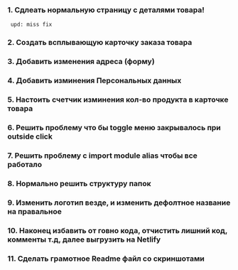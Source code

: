 ### 1. Сдлеать нормальную страницу с деталями товара!

     upd: miss fix

### 2. Создать всплывающую карточку заказа товара

### 3. Добавить изменения адреса (форму)

### 4. Добавить изминения Персональных данных

### 5. Настоить счетчик изминения кол-во продукта в карточке товара

### 6. Решить проблему что бы toggle меню закрывалось при outside click

### 7. Решить проблему с import module alias чтобы все работало

### 8. Нормально решить структуру папок

### 9. Изменить логотип везде, и изменить дефолтное название на правальное

### 10. Наконец избавить от говно кода, отчистить лишний код, комменты т.д, далее выгрузить на Netlify

### 11. Сделать грамотное Readme файл со скриншотами
